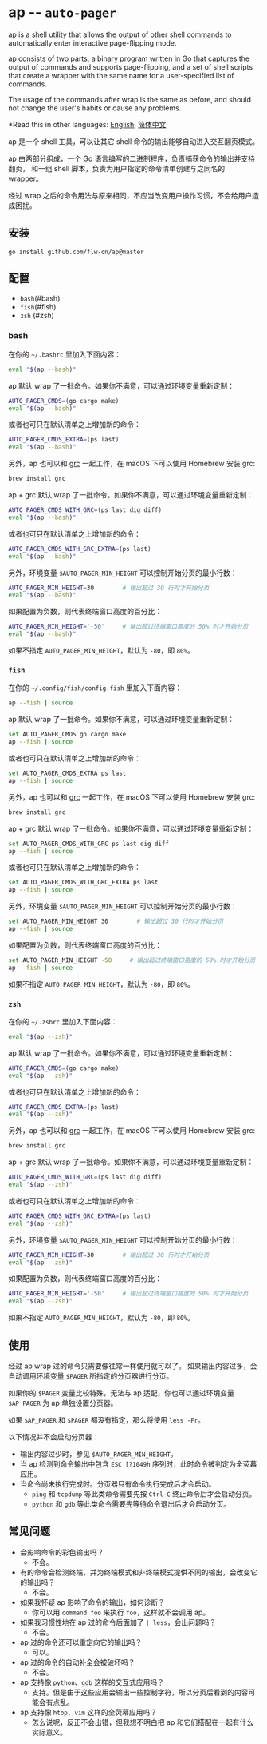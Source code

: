 # ap -- `auto-pager`

ap is a shell utility that allows the output of other shell commands to automatically enter interactive page-flipping mode.

ap consists of two parts, a binary program written in Go that captures the output of commands and supports page-flipping, and a set of shell scripts that create a wrapper with the same name for a user-specified list of commands.

The usage of the commands after wrap is the same as before, and should not change the user's habits or cause any problems.

*Read this in other languages: [English](README_en.md), [简体中文](README.md)

ap 是一个 shell 工具，可以让其它 shell 命令的输出能够自动进入交互翻页模式。

ap 由两部分组成，一个 Go 语言编写的二进制程序，负责捕获命令的输出并支持翻页，
和一组 shell 脚本，负责为用户指定的命令清单创建与之同名的 wrapper。

经过 wrap 之后的命令用法与原来相同，不应当改变用户操作习惯，不会给用户造成困扰。





## 安装

```
go install github.com/flw-cn/ap@master
```

## 配置

* `bash`(#bash)
* `fish`(#fish)
* `zsh` (#zsh)

### bash

在你的 `~/.bashrc` 里加入下面内容：

```sh
eval "$(ap --bash)"
```

ap 默认 wrap 了一批命令。如果你不满意，可以通过环境变量重新定制：

```sh
AUTO_PAGER_CMDS=(go cargo make)
eval "$(ap --bash)"
```

或者也可只在默认清单之上增加新的命令：

```sh
AUTO_PAGER_CMDS_EXTRA=(ps last)
eval "$(ap --bash)"
```

另外，ap 也可以和 [grc](https://github.com/garabik/grc) 一起工作，在 macOS  下可以使用 Homebrew 安装 grc:

```sh
brew install grc
```

ap + grc 默认 wrap 了一批命令。如果你不满意，可以通过环境变量重新定制：

```sh
AUTO_PAGER_CMDS_WITH_GRC=(ps last dig diff)
eval "$(ap --bash)"
```

或者也可只在默认清单之上增加新的命令：

```sh
AUTO_PAGER_CMDS_WITH_GRC_EXTRA=(ps last)
eval "$(ap --bash)"
```



另外，环境变量 `$AUTO_PAGER_MIN_HEIGHT` 可以控制开始分页的最小行数：

```sh
AUTO_PAGER_MIN_HEIGHT=30        # 输出超过 30 行时才开始分页
eval "$(ap --bash)"
```

如果配置为负数，则代表终端窗口高度的百分比：

```sh
AUTO_PAGER_MIN_HEIGHT='-50'     # 输出超过终端窗口高度的 50% 时才开始分页
eval "$(ap --bash)"
```

如果不指定 `AUTO_PAGER_MIN_HEIGHT`，默认为 `-80`，即 `80%`。

### `fish`

在你的 `~/.config/fish/config.fish` 里加入下面内容：

```sh
ap --fish | source
```

ap 默认 wrap 了一批命令。如果你不满意，可以通过环境变量重新定制：

```sh
set AUTO_PAGER_CMDS go cargo make
ap --fish | source
```

或者也可只在默认清单之上增加新的命令：

```sh
set AUTO_PAGER_CMDS_EXTRA ps last
ap --fish | source
```

另外，ap 也可以和 [grc](https://github.com/garabik/grc) 一起工作，在 macOS  下可以使用 Homebrew 安装 grc:

```sh
brew install grc
```

ap + grc 默认 wrap 了一批命令。如果你不满意，可以通过环境变量重新定制：

```sh
set AUTO_PAGER_CMDS_WITH_GRC ps last dig diff
ap --fish | source
```

或者也可只在默认清单之上增加新的命令：

```sh
set AUTO_PAGER_CMDS_WITH_GRC_EXTRA ps last
ap --fish | source
```



另外，环境变量 `$AUTO_PAGER_MIN_HEIGHT` 可以控制开始分页的最小行数：

```sh
set AUTO_PAGER_MIN_HEIGHT 30        # 输出超过 30 行时才开始分页
ap --fish | source
```

如果配置为负数，则代表终端窗口高度的百分比：

```sh
set AUTO_PAGER_MIN_HEIGHT -50     # 输出超过终端窗口高度的 50% 时才开始分页
ap --fish | source
```

如果不指定 `AUTO_PAGER_MIN_HEIGHT`，默认为 `-80`，即 `80%`。

###  `zsh`

在你的 `~/.zshrc` 里加入下面内容：

```sh
eval "$(ap --zsh)"
```

ap 默认 wrap 了一批命令。如果你不满意，可以通过环境变量重新定制：

```sh
AUTO_PAGER_CMDS=(go cargo make)
eval "$(ap --zsh)"
```

或者也可只在默认清单之上增加新的命令：

```sh
AUTO_PAGER_CMDS_EXTRA=(ps last)
eval "$(ap --zsh)"
```

另外，ap 也可以和 [grc](https://github.com/garabik/grc) 一起工作，在 macOS  下可以使用 Homebrew 安装 grc:

```sh
brew install grc
```

ap + grc 默认 wrap 了一批命令。如果你不满意，可以通过环境变量重新定制：

```sh
AUTO_PAGER_CMDS_WITH_GRC=(ps last dig diff)
eval "$(ap --zsh)"
```

或者也可只在默认清单之上增加新的命令：

```sh
AUTO_PAGER_CMDS_WITH_GRC_EXTRA=(ps last)
eval "$(ap --zsh)"
```



另外，环境变量 `$AUTO_PAGER_MIN_HEIGHT` 可以控制开始分页的最小行数：

```sh
AUTO_PAGER_MIN_HEIGHT=30        # 输出超过 30 行时才开始分页
eval "$(ap --zsh)"
```

如果配置为负数，则代表终端窗口高度的百分比：

```sh
AUTO_PAGER_MIN_HEIGHT='-50'     # 输出超过终端窗口高度的 50% 时才开始分页
eval "$(ap --zsh)"
```

如果不指定 `AUTO_PAGER_MIN_HEIGHT`，默认为 `-80`，即 `80%`。

## 使用

经过 ap wrap 过的命令只需要像往常一样使用就可以了。
如果输出内容过多，会自动调用环境变量 `$PAGER` 所指定的分页器进行分页。

如果你的 `$PAGER` 变量比较特殊，无法与 ap 适配，你也可以通过环境变量 `$AP_PAGER`
为 ap 单独设置分页器。

如果 `$AP_PAGER` 和 `$PAGER` 都没有指定，那么将使用 `less -Fr`。

以下情况并不会启动分页器：
* 输出内容过少时，参见 `$AUTO_PAGER_MIN_HEIGHT`。
* 当 ap 检测到命令输出中包含 `ESC [?1049h` 序列时，此时命令被判定为全荧幕应用。
* 当命令尚未执行完成时。分页器只有命令执行完成后才会启动。
    - `ping` 和 `tcpdump` 等此类命令需要先按 `Ctrl-C` 终止命令后才会启动分页。
    - `python` 和 `gdb` 等此类命令需要先等待命令退出后才会启动分页。

## 常见问题

* 会影响命令的彩色输出吗？
    - 不会。
* 有的命令会检测终端，并为终端模式和非终端模式提供不同的输出，会改变它的输出吗？
    - 不会。
* 如果我怀疑 ap 影响了命令的输出，如何诊断？
    - 你可以用 `command foo` 来执行 `foo`，这样就不会调用 ap。
* 如果我习惯性地在 ap 过的命令后面加了 `| less`，会出问题吗？
    - 不会。
* ap 过的命令还可以重定向它的输出吗？
    - 可以。
* ap 过的命令的自动补全会被破坏吗？
    - 不会。
* ap 支持像 `python`、`gdb` 这样的交互式应用吗？
    - 支持。但是由于这些应用会输出一些控制字符，所以分页后看到的内容可能会有点乱。
* ap 支持像 `htop`、`vim` 这样的全荧幕应用吗？
    - 怎么说呢，反正不会出错，但我想不明白把 ap 和它们搭配在一起有什么实际意义。
